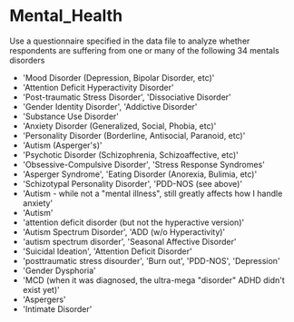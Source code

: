 # Mental_Health

Use a questionnaire specified in the data file to analyze whether respondents are suffering from one or many of the following 34 mentals disorders
- 'Mood Disorder (Depression, Bipolar Disorder, etc)'
- 'Attention Deficit Hyperactivity Disorder'
- 'Post-traumatic Stress Disorder', 'Dissociative Disorder'
- 'Gender Identity Disorder', 'Addictive Disorder'
- 'Substance Use Disorder'
- 'Anxiety Disorder (Generalized, Social, Phobia, etc)'
- 'Personality Disorder (Borderline, Antisocial, Paranoid, etc)'
- 'Autism (Asperger's)'
- 'Psychotic Disorder (Schizophrenia, Schizoaffective, etc)'
- 'Obsessive-Compulsive Disorder', 'Stress Response Syndromes'
- 'Asperger Syndrome', 'Eating Disorder (Anorexia, Bulimia, etc)'
- 'Schizotypal Personality Disorder', 'PDD-NOS (see above)'
- 'Autism - while not a "mental illness", still greatly affects how I handle anxiety'
- 'Autism'
- 'attention deficit disorder (but not the hyperactive version)'
- 'Autism Spectrum Disorder', 'ADD (w/o Hyperactivity)'
- 'autism spectrum disorder', 'Seasonal Affective Disorder'
- 'Suicidal Ideation', 'Attention Deficit Disorder'
- 'posttraumatic stress disourder', 'Burn out', 'PDD-NOS', 'Depression'
- 'Gender Dysphoria'
- 'MCD (when it was diagnosed, the ultra-mega "disorder" ADHD didn't exist yet)'
- 'Aspergers'
- 'Intimate Disorder'

